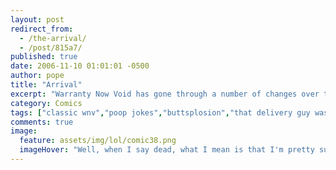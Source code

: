 ```yaml
---
layout: post
redirect_from: 
  - /the-arrival/
  - /post/815a7/
published: true
date: 2006-11-10 01:01:01 -0500
author: pope
title: "Arrival"
excerpt: "Warranty Now Void has gone through a number of changes over the years, and here we have our first attempt at coherent-ish story and consistent style and design. Guess how well that turned out."
category: Comics
tags: ["classic wnv","poop jokes","buttsplosion","that delivery guy was not very roomy","who hires movers to move into a dorm?"]
comments: true 
image:
  feature: assets/img/lol/comic38.png
  imageHover: "Well, when I say dead, what I mean is that I'm pretty sure he's not going to make it. And I'm not cleaning the bathroom."
---
```


